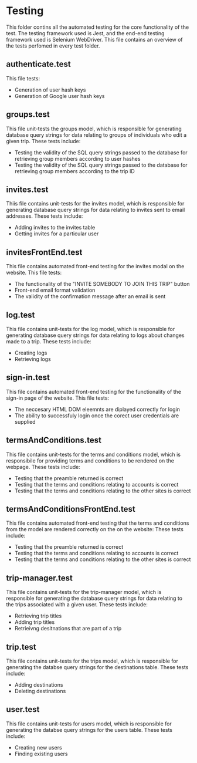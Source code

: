 # Testing

This folder contins all the automated testing for the core functionality of the test. The testing framework used is Jest, and the end-end testing framework used is Selenium WebDriver. This file contains an overview of the tests perfomed in every test folder. 

## authenticate.test
This file tests:
- Generation of user hash keys
- Generation of Google user hash keys

## groups.test
This file unit-tests the groups model, which is responsible for generating database query strings for data relating to groups of individuals who edit a given trip. These tests include:
- Testing the validity of the SQL query strings passed to the database for retrieving group members according to user hashes
- Testing the validity of the SQL query strings passed to the database for retrieving group members according to the trip ID 

## invites.test
Thiis file contains unit-tests for the invites model, which is responsible for generating database query strings for data relating to invites sent to email addresses. These tests include: 
- Adding invites to the invites table
- Getting invites for a particular user

## invitesFrontEnd.test
This file contains automated front-end testing for the invites modal on the website. This file tests: 
- The functionality of the "INVITE SOMEBODY TO JOIN THIS TRIP" button
- Front-end email format validation
- The validity of the confirmation message after an email is sent

## log.test
This file contains unit-tests for the log model, which is responsible for generating database query strings for data relating to logs about changes made to a trip. These tests include: 
- Creating logs
- Retrieving logs

## sign-in.test
This file contains automated front-end testing for the functionality of the sign-in page of the website. This file tests: 
- The neccesary HTML DOM eleemnts are diplayed correctly for login
- The ability to successfuly login once the corect user credentials are supplied

## termsAndConditions.test
This file contains unit-tests for the terms and conditions model, which is responsibile for providing terms and conditions to be rendered on the webpage. These tests include: 
- Testing that the preamble returned is correct
- Testing that the terms and conditions relating to accounts is correct
- Testing that the terms and conditions relating to the other sites is correct

## termsAndConditionsFrontEnd.test
This file contains automated front-end testing that the terms and conditions from the model are rendered correctly on the on the website: These tests include: 
- Testing that the preamble returned is correct
- Testing that the terms and conditions relating to accounts is correct
- Testing that the terms and conditions relating to the other sites is correct

## trip-manager.test
This file contains unit-tests for the trip-manager model, which is responsible for generating the database query strings for data relating to the trips associated with a given user. These tests include: 
- Retrieving trip titles
- Adding trip titles
- Retrieivng desitnations that are part of a trip

## trip.test 
This file contains unit-tests for the trips model, which is responsible for generating the databse query strings for the destinations table. These tests include: 
- Adding destinations
- Deleting destinations

## user.test
This file contains unit-tests for users model, which is responsible for generating the databse query strings for the users table. These tests include: 
- Creating new users
- Finding existing users 

